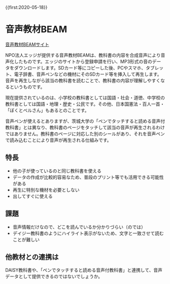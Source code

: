 {{first:2020-05-18}}
# 音声教材BEAM
[音声教材BEAMサイト](https://www.npo-edge.jp/support/audio-materials/)

NPO法人エッジが提供する音声教材BEAMは、教科書の内容を合成音声により音声化したものです。エッジのサイトから登録申請を行い、MP3形式の音のデータをダウンロードします。SDカード等にコピーした後、PCやスマホ、タブレット、電子辞書、音声ペンなどの機材にそのSDカード等を挿入して再生します。音声を再生しながら該当の教科書を読むことで、教科書の内容が理解しやすくなるというものです。

現在提供されているのは、小学校の教科書としては国語・社会・道徳、中学校の教科書としては国語・地理・歴史・公民です。その他、日本国憲法・百人一首・「ぼくとベルさん」もあるとのことです。

音声ペンが使えるとありますが、茨城大学の「ペンでタッチすると読める音声付教科書」とは異なり、教科書のページをタッチして該当の音声が再生されるわけではありません。教科書のページに対応した別のシールがあり、それを音声ペンで読み込むことにより音声が再生される仕組みです。

## 特長
- 他の子が使っているのと同じ教科書を使える
- データの作成が比較的容易なため、普段のプリント等でも活用できる可能性がある
- 再生に特別な機材を必要としない
- 出してすぐに使える

## 課題
- 音声情報だけなので、どこを読んでいるか分かりづらい（のでは） 
- デイジー教科書のようにハイライト表示がないため、文字と一致させて読むことが難しい

## 他教材との連携は
DAISY教科書や、「ペンでタッチすると読める音声付教科書」と連携して、音声データとして提供できるのではないでしょうか。
